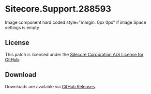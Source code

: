 # Sitecore.Support.288593
Image component hard coded style=&quot;margin: 0px 0px&quot; if image Space settings is empty

## License  
This patch is licensed under the [Sitecore Corporation A/S License for GitHub](https://github.com/sitecoresupport/Sitecore.Support.288593/blob/master/LICENSE).  

## Download  
Downloads are available via [GitHub Releases](https://github.com/sitecoresupport/Sitecore.Support.288593/releases).  
